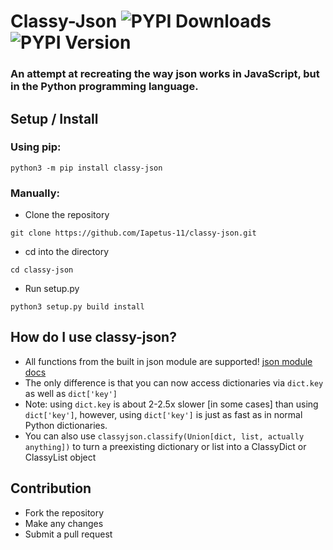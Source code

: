 # Classy-Json ![PYPI Downloads](https://img.shields.io/pypi/dw/classy-json?color=64b594) ![PYPI Version](https://img.shields.io/pypi/v/classy-json.svg)
### An attempt at recreating the way json works in JavaScript, but in the Python programming language.

## Setup / Install
### Using pip:
```
python3 -m pip install classy-json
```
### Manually:
* Clone the repository
```
git clone https://github.com/Iapetus-11/classy-json.git
```
* cd into the directory
```
cd classy-json
```
* Run setup.py
```
python3 setup.py build install
```

## How do I use classy-json?
* All functions from the built in json module are supported! [json module docs](https://docs.python.org/3/library/json.html)
* The only difference is that you can now access dictionaries via `dict.key` as well as `dict['key']`
* Note: using `dict.key` is about 2-2.5x slower \[in some cases\] than using `dict['key']`, however, using `dict['key']` is just as fast as in normal Python dictionaries.
* You can also use `classyjson.classify(Union[dict, list, actually anything])` to turn a preexisting dictionary or list into a ClassyDict or ClassyList object

## Contribution
* Fork the repository
* Make any changes
* Submit a pull request
